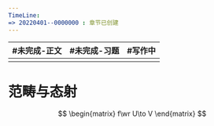 ```yaml
---
TimeLine: 
=> 20220401--0000000 : 章节已创建
---
```

| #未完成-正文 | #未完成-习题 | #写作中 |
| ------------ | ------------ | ------- |
|              |              |         |
# 范畴与态射

$$
\begin{matrix}
f\wr U\to V
\end{matrix}
$$
